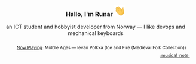 <h3 align="center">Hallo, I'm Runar <img src="./assets/wave.gif" width="30px" height="30px"></h3>

<div align="center">an ICT student and hobbyist developer from Norway — I like devops and mechanical keyboards</div>

<br/>
<div align="right"><sub>
  <a href="https://www.last.fm/user/runarsf">Now Playing</a>: Middle Ages &mdash; Ievan Polkka (Ice and Fire (Medieval Folk Collection)) &nbsp;&nbsp; <a href="https:&#x2F;&#x2F;www.last.fm&#x2F;music&#x2F;Middle+Ages&#x2F;_&#x2F;Ievan+Polkka">:musical_note:</a>
</sub></div>

